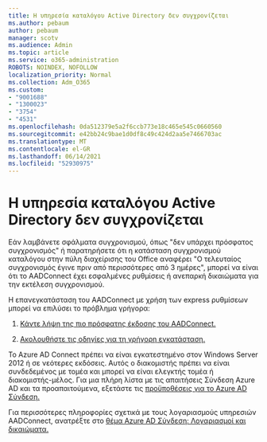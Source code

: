 ```yaml
---
title: Η υπηρεσία καταλόγου Active Directory δεν συγχρονίζεται
ms.author: pebaum
author: pebaum
manager: scotv
ms.audience: Admin
ms.topic: article
ms.service: o365-administration
ROBOTS: NOINDEX, NOFOLLOW
localization_priority: Normal
ms.collection: Adm_O365
ms.custom:
- "9001688"
- "1300023"
- "3754"
- "4531"
ms.openlocfilehash: 0da512379e5a2f6ccb773e18c465e545c0660560
ms.sourcegitcommit: e42bb24c9bae1d0df8c49c424d2aa5e7466703ac
ms.translationtype: MT
ms.contentlocale: el-GR
ms.lasthandoff: 06/14/2021
ms.locfileid: "52930975"
---
```

# <a name="active-directory-not-syncing"></a>Η υπηρεσία καταλόγου Active Directory δεν συγχρονίζεται

Εάν λαμβάνετε σφάλματα συγχρονισμού, όπως "δεν υπάρχει πρόσφατος συγχρονισμός" ή παρατηρήσετε ότι η κατάσταση συγχρονισμού καταλόγου στην πύλη διαχείρισης του Office αναφέρει "Ο τελευταίος συγχρονισμός έγινε πριν από περισσότερες από 3 ημέρες", μπορεί να είναι ότι το AADConnect έχει εσφαλμένες ρυθμίσεις ή ανεπαρκή δικαιώματα για την εκτέλεση συγχρονισμού.  

Η επανεγκατάσταση του AADConnect με χρήση των express ρυθμίσεων μπορεί να επιλύσει το πρόβλημα γρήγορα:

1. [Κάντε λήψη της πιο πρόσφατης έκδοσης του AADConnect.](https://go.microsoft.com/fwlink/?LinkId=615771)

2. [Ακολουθήστε τις οδηγίες για τη γρήγορη εγκατάσταση.](/azure/active-directory/hybrid/how-to-connect-install-express)

Το Azure AD Connect πρέπει να είναι εγκατεστημένο στον Windows Server 2012 ή σε νεότερες εκδόσεις. Αυτός ο διακομιστής πρέπει να είναι συνδεδεμένος με τομέα και μπορεί να είναι ελεγκτής τομέα ή διακομιστής-μέλος. Για μια πλήρη λίστα με τις απαιτήσεις Σύνδεση Azure AD και τα προαπαιτούμενα, εξετάστε τις [προϋποθέσεις για το Azure AD Σύνδεση.](/azure/active-directory/hybrid/how-to-connect-install-prerequisites)

Για περισσότερες πληροφορίες σχετικά με τους λογαριασμούς υπηρεσιών AADConnect, ανατρέξτε στο [θέμα Azure AD Σύνδεση: Λογαριασμοί και δικαιώματα.](/azure/active-directory/hybrid/reference-connect-accounts-permissions)
